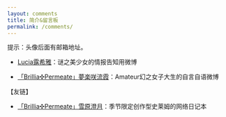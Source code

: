 ```yaml
---
layout: comments
title: 简介&留言板
permalink: /comments/
---
```


提示：头像后面有邮箱地址。

- [Lucia露希雅](https://weibo.com/u/5608943374)：谜之美少女的情报告知用微博

- [「Brillia✣Permeate」夢楽咲流霞](https://m.weibo.cn/u/2623157744?uid=2623157744&luicode=10000011&lfid=1076033626825962)：Amateur幻之女子大生的自言自语微博



【友链】

- [「Brillia✣Permeate」雪原澄月](https://weibo.com/u/3626825962)：季节限定创作型史莱姆的网络日记本
